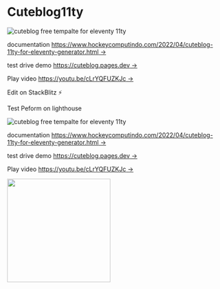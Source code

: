 # Cuteblog11ty

![cuteblog free tempalte for eleventy 11ty](<https://blogger.googleusercontent.com/img/b/R29vZ2xl/AVvXsEhVnjwS3LJHa7YjaBmwfwljr6qeEQ5RszrOnJY1TkPc9pPyiiu8c8kbtvf37bk0qoXMmDv97zuojLMxgJp1FwECmxgCZKvj0hSNYXaJEsd_4sXkKg2crj3uPO-KzGejsp2gNJyKCx10ySuwwXKA_vYijSSQysA3FyRHOnnYLLElUa7cJoFhKxqo4qob3A/s1920/cuteblog%20seo%20template%20for%20blog%20and%20website%20free%20download%20new%20source%20code%20full%20(1).jpg>)

documentation [https://www.hockeycomputindo.com/2022/04/cuteblog-11ty-for-eleventy-generator.html →](https://www.hockeycomputindo.com/2022/04/cuteblog-11ty-for-eleventy-generator.html)

test drive demo [https://cuteblog.pages.dev →](https://cuteblog.pages.dev/)

Play video [https://youtu.be/cLrYQFUZKJc →](https://youtu.be/cLrYQFUZKJc)

Edit on StackBlitz ⚡️

Test Peform on lighthouse

![cuteblog free tempalte for eleventy 11ty](https://blogger.googleusercontent.com/img/b/R29vZ2xl/AVvXsEhmivob8xgbOTswsFVl4KjZ_wqUY1zCQ30-z5zbe3gn2wEDBmkwfKi9d93l0yeSwh-cxVdu5G6Ma9g6xGhlYy-weKUtLPbJM0-KIAyhdAYzxxFKqf-tdegCNunz9fyxViEusu1zNmGl4EfZyoRxytEUvyQbg0YyBbF3omwrIDIkC3Fv9SS4NskUHjZudw/s1096/blog%20seo.png)

documentation [https://www.hockeycomputindo.com/2022/04/cuteblog-11ty-for-eleventy-generator.html →](https://www.hockeycomputindo.com/2022/04/cuteblog-11ty-for-eleventy-generator.html)

test drive demo [https://cuteblog.pages.dev →](https://cuteblog.pages.dev/)

Play video [https://youtu.be/cLrYQFUZKJc →](https://youtu.be/cLrYQFUZKJc)

<a href="https://www.buymeacoffee.com/axcora"><img width="240" src="https://blogger.googleusercontent.com/img/b/R29vZ2xl/AVvXsEgIA9HMwkK8kr7uRwVNxnhXsLQsJHxQQYVSzqCAaK58OpJOiTlzbIX7eEwS_VpJ3oEG-xrmVEl2WKqGvB_o-KjyBGTbbjFHM_bN2Jce9g3FTnt2ZJViwcvB9DHPOKPEMCl7jTQRVWKPw_ETloH7_CK8Xr09SSNNx22xnfGjViwdEsGtR-yGrLmr-JUGHA/s1090/bmc-button.png"/></a>

